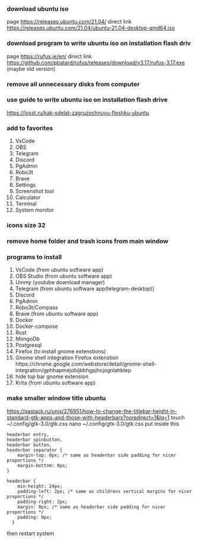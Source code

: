 ### download ubuntu iso
page https://releases.ubuntu.com/21.04/
direct link https://releases.ubuntu.com/21.04/ubuntu-21.04-desktop-amd64.iso

### download program  to write ubuntu iso on installation flash driv
page https://rufus.ie/en/
direct link https://github.com/pbatard/rufus/releases/download/v3.17/rufus-3.17.exe
(maybe old version)

### remove all unnecessary disks from computer

### use guide to write ubuntu iso on installation flash drive
https://losst.ru/kak-sdelat-zagruzochnuyu-fleshku-ubuntu

### add to favorites
<ol>
  <li>VsCode</li>
  <li>OBS</li>
  <li>Telegram</li>
  <li>Discord</li>
  <li>PgAdmin</li>
  <li>Robo3t</li>
  <li>Brave</li>
  <li>Settings</li>
  <li>Screenshot tool</li>
  <li>Calculator</li>
  <li>Terminal</li>
  <li>System monitor</li>
</ol>

### icons size 32

### remove home folder and trash icons from main window

### programs to install
<ol>
  <li>VsCode (from ubuntu software app)</li>
  <li>OBS Studio (from ubuntu software app)</li>
  <li>Ummy (youtube download manager)</li>
  <li>Telegram (from ubuntu software app(telegram-desktop))</li>
  <li>Discord</li>
  <li>PgAdmin</li>
  <li>Robo3t/Compass</li>
  <li>Brave (from ubuntu software app)</li>
  <li>Docker</li>
  <li>Docker-compose</li>
  <li>Rust</li>
  <li>MongoDb</li>
  <li>Postgresql</li>
  <li>Firefox (to install gnome extenstions)</li>
  <li>Gnome shell integration Firefox extenstion https://chrome.google.com/webstore/detail/gnome-shell-integration/gphhapmejobijbbhgpjhcjognlahblep</li>
  <li>hide top bar gnome extension</li>
  <li>Krita (from ubuntu software app)</li>
</ol>

### make smaller window title ubuntu
https://qastack.ru/unix/276951/how-to-change-the-titlebar-height-in-standard-gtk-apps-and-those-with-headerbars?noredirect=1&lq=1
touch ~/.config/gtk-3.0/gtk.css
nano ~/.config/gtk-3.0/gtk.css
put inside this
```
headerbar entry,
headerbar spinbutton,
headerbar button,
headerbar separator {
    margin-top: 0px; /* same as headerbar side padding for nicer proportions */
    margin-bottom: 0px;
}

headerbar {
    min-height: 24px;
    padding-left: 2px; /* same as childrens vertical margins for nicer proportions */
    padding-right: 2px;
    margin: 0px; /* same as headerbar side padding for nicer proportions */
    padding: 0px;
  }
```
then restart system
